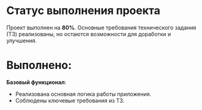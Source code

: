 # Статус выполнения проекта

Проект выполнен на **80%**. Основные требования технического задания (ТЗ) реализованы, но остаются возможности для доработки и улучшения.

# Выполнено:

**Базовый функционал**:

- Реализована основная логика работы приложения.
- Соблюдены ключевые требования из ТЗ.
